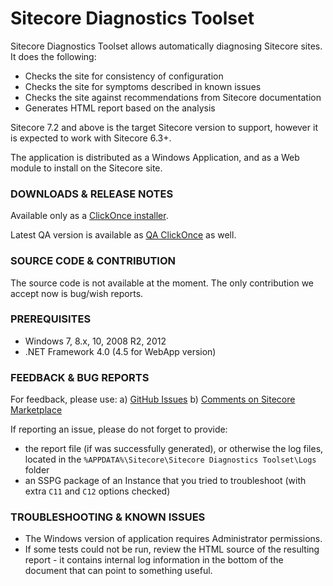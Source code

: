 # Sitecore Diagnostics Toolset

Sitecore Diagnostics Toolset allows automatically diagnosing Sitecore sites. It does the following:
- Checks the site for consistency of configuration 
- Checks the site for symptoms described in known issues
- Checks the site against recommendations from Sitecore documentation
- Generates HTML report based on the analysis

Sitecore 7.2 and above is the target Sitecore version to support, however it is expected to work with Sitecore 6.3+.

The application is distributed as a Windows Application, and as a Web module to install on the Sitecore site.

### DOWNLOADS & RELEASE NOTES

Available only as a [ClickOnce installer](http://dl.sitecore.net/updater/sdt). 

Latest QA version is available as [QA ClickOnce](http://dl.sitecore.net/updater/qa/sdt) as well.

### SOURCE CODE & CONTRIBUTION

The source code is not available at the moment. The only contribution we accept now is bug/wish reports.

### PREREQUISITES

* Windows 7, 8.x, 10, 2008 R2, 2012
* .NET Framework 4.0 (4.5 for WebApp version)

### FEEDBACK & BUG REPORTS

For feedback, please use:
a) [GitHub Issues](https://github.com/Sitecore/Sitecore-Diagnostics-Toolset/issues)
b) [Comments on Sitecore Marketplace](https://marketplace.sitecore.net/Modules/Sitecore_Diagnostics_Toolset.aspx)

If reporting an issue, please do not forget to provide:

* the report file (if was successfully generated), or otherwise the log files, located in the `%APPDATA%\Sitecore\Sitecore Diagnostics Toolset\Logs` folder
* an SSPG package of an Instance that you tried to troubleshoot (with extra `C11` and `C12` options checked)

### TROUBLESHOOTING & KNOWN ISSUES

* The Windows version of application requires Administrator permissions.
* If some tests could not be run, review the HTML source of the resulting report - it contains internal log information in the bottom of the document that can point to something useful.
